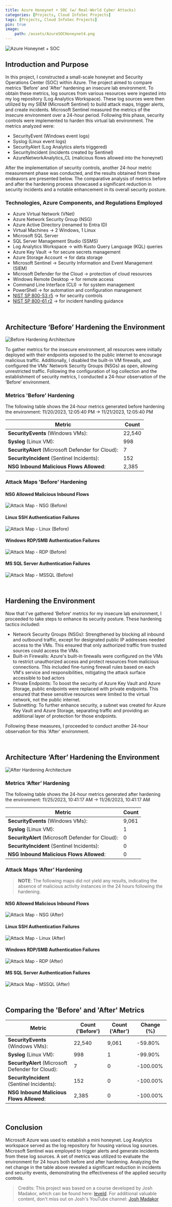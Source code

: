 ```yaml
---
title: Azure Honeynet + SOC (w/ Real-World Cyber Attacks)
categories: [Projects, Cloud InfoSec Projects]
tags: [Projects, Cloud InfoSec Projects]
pin: true
image:
    path: /assets/AzureSOCHoneynet4.png
---
```


![Azure Honeynet + SOC](/assets/AzureSOCHoneynet4.png "Azure Honeynet + SOC") 

## Introduction and Purpose

In this project, I constructed a small-scale honeynet and Security Operations Center (SOC) within Azure. The project aimed to compare metrics 'Before' and 'After' hardening an insecure lab environment. To obtain these metrics, log sources from various resources were ingested into my log repository (Log Analytics Workspace). These log sources were then utilized by my SIEM (Microsoft Sentinel) to build attack maps, trigger alerts, and create incidents. Microsoft Sentinel measured the metrics of the insecure environment over a 24-hour period. Following this phase, security controls were implemented to harden this virtual lab environment. The metrics analyzed were:

* SecurityEvent (Windows event logs)
* Syslog (Linux event logs)
* SecurityAlert (Log Analytics alerts triggered)
* SecurityIncident (incidents created by Sentinel)
* AzureNetworkAnalytics_CL (malicious flows allowed into the honeynet)

After the implementation of security controls, another 24-hour metric measurement phase was conducted, and the results obtained from these endeavors are presented below. The comparative analysis of metrics before and after the hardening process showcased a significant reduction in security incidents and a notable enhancement in its overall security posture. 

### Technologies, Azure Components, and Regulations Employed

* Azure Virtual Network (VNet)
* Azure Network Security Group (NSG)
* Azure Active Directory (renamed to Entra ID)
* Virtual Machines → 2 Windows, 1 Linux
* Microsoft SQL Server
* SQL Server Management Studio (SSMS)
* Log Analytics Workspace → with Kusto Query Language (KQL) queries
* Azure Key Vault → for secure secrets management
* Azure Storage Account → for data storage
* Microsoft Sentinel → Security Information and Event Management (SIEM)
* Microsoft Defender for the Cloud → protection of cloud resources
* Windows Remote Desktop → for remote access
* Command Line Interface (CLI) → for system management
* PowerShell → for automation and configuration management
* [NIST SP 800-53 r5](https://csrc.nist.gov/publications/detail/sp/800-53/rev-5/final) → for security controls
* [NIST SP 800-61 r2](https://www.nist.gov/privacy-framework/nist-sp-800-61) → for incident handling guidance

<br />

## Architecture ‘Before’ Hardening the Environment

![Before Hardening Architecture](/assets/AzureSOCHoneynet-Before.png "Before Hardening Architecture") 

To gather metrics for the insecure environment, all resources were initially deployed with their endpoints exposed to the public internet to encourage malicious traffic. Additionally, I disabled the built-in VM firewalls, and configured the VMs’ Network Security Groups (NSGs) as open, allowing unrestricted traffic. Following the configuration of log collection and the establishment of security metrics, I conducted a 24-hour observation of the ‘Before’ environment.

### Metrics 'Before' Hardening

The following table shows the 24-hour metrics generated before hardening the environment:
11/20/2023, 12:05:40 PM → 11/21/2023, 12:05:40 PM

| Metric                                          | Count
| ----------------------------------------------- | -----
| **SecurityEvents** (Windows VMs):                    | 22,540
| **Syslog** (Linux VM):                               | 998
| **SecurityAlert** (Microsoft Defender for Cloud):    | 7
| **SecurityIncident** (Sentinel Incidents):           | 152
| **NSG Inbound Malicious Flows Allowed**:             | 2,385

### Attack Maps 'Before' Hardening

#### NSG Allowed Malicious Inbound Flows

![Attack Map - NSG (Before)](/assets/map_nsg-before.png "Attack Map - NSG (Before)") 

#### Linux SSH Authentication Failures

![Attack Map - Linux (Before)](/assets/map_linux-before.png "Attack Map - Linux (Before)") 

#### Windows RDP/SMB Authentication Failures

![Attack Map - RDP (Before)](/assets/map_rdp-before.png "Attack Map - RDP (Before)") 

#### MS SQL Server Authentication Failures

![Attack Map - MSSQL (Before)](/assets/map_mssql-before.png "Attack Map - MSSQL (Before)") 

<br />

## Hardening the Environment

Now that I've gathered 'Before' metrics for my insecure lab environment, I proceeded to take steps to enhance its security posture. These hardening tactics included:
* Network Security Groups (NSGs): Strengthened by blocking all inbound and outbound traffic, except for designated public IP addresses needed access to the VMs. This ensured that only authorized traffic from trusted sources could access the VMs.
* Built-in Firewalls: Azure's built-in firewalls were configured on the VMs to restrict unauthorized access and protect resources from malicious connections. This included fine-tuning firewall rules based on each VM's service and responsibilities, mitigating the attack surface accessible to bad actors
* Private Endpoints: To boost the security of Azure Key Vault and Azure Storage, public endpoints were replaced with private endpoints. This ensured that these sensitive resources were limited to the virtual network, not the public internet.
* Subnetting: To further enhance security, a subnet was created for Azure Key Vault and Azure Storage, separating traffic and providing an additional layer of protection for those endpoints.

Following these measures, I proceeded to conduct another 24-hour observation for this 'After' environment.

<br />

## Architecture ‘After’ Hardening the Environment

![After Hardening Architecture](/assets/AzureSOCHoneynet-After3.png "After Hardening Architecture") 

### Metrics ‘After’ Hardening

The following table shows the 24-hour metrics generated after hardening the environment:
11/25/2023, 10:41:17 AM → 11/26/2023, 10:41:17 AM

| Metric                                          | Count 
| ----------------------------------------------- | -----
| **SecurityEvents** (Windows VMs):                    | 9,061
| **Syslog** (Linux VM):                               | 1
| **SecurityAlert** (Microsoft Defender for Cloud):    | 0
| **SecurityIncident** (Sentinel Incidents):           | 0
| **NSG Inbound Malicious Flows Allowed**:             | 0

### Attack Maps ‘After’ Hardening

> **NOTE**: The following maps did not yield any results, indicating the absence of malicious activity instances in the 24 hours following the hardening.

#### NSG Allowed Malicious Inbound Flows

![Attack Map - NSG (After)](/assets/map_nsg-after.png "Attack Map - NSG (After)") 

#### Linux SSH Authentication Failures

![Attack Map - Linux (After)](/assets/map_linux-after.png "Attack Map - Linux (After)") 

#### Windows RDP/SMB Authentication Failures

![Attack Map - RDP (After)](/assets/map_rdp-after.png "Attack Map - RDP (After)") 

#### MS SQL Server Authentication Failures

![Attack Map - MSSQL (After)](/assets/map_mssql-after.png "Attack Map - MSSQL (After)") 

<br />

## Comparing the 'Before' and 'After' Metrics

| Metric                                               | Count ('Before') | Count ('After') | Change (%) |
| ---------------------------------------------------- | ----- | ---- | ---- |
| **SecurityEvents** (Windows VMs):                    | 22,540 | 9,061 | -59.80% |
| **Syslog** (Linux VM):                               | 998 | 1 | -99.90% | 
| **SecurityAlert** (Microsoft Defender for Cloud):    | 7 | 0 | -100.00% | 
| **SecurityIncident** (Sentinel Incidents):           | 152 | 0 | -100.00% | 
| **NSG Inbound Malicious Flows Allowed**:             | 2,385 | 0 | -100.00% |

<br />

## Conclusion

Microsoft Azure was used to establish a mini honeynet. Log Analytics workspace served as the log repository for housing various log sources. Microsoft Sentinel was employed to trigger alerts and generate incidents from these log sources. A set of metrics was utilized to evaluate the environment for 24 hours both before and after hardening. Analyzing the net change in the table above revealed a significant reduction in incidents and security events, demonstrating the effectiveness of the applied security controls.

> Credits: This project was based on a course developed by Josh Madakor, which can be found here: [leveld](https://www.leveldcareers.com/cyber-security-course). For additional valuable content, don't miss out on Josh's YouTube channel: [Josh Madakor](https://www.youtube.com/@JoshMadakor)
